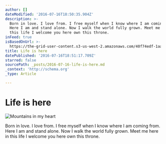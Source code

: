 ```yaml
---
author: []
dateModified: '2016-07-16T18:50:35.904Z'
description: >-
  Born in love. I love from. I free myself when I know where I am coming from.
  Here I am and stand alone. Now I walk the world fully grown. Meet me here in
  this life I welcome you here own this throne.
inFeed: true
isBasedOnUrl: >-
  https://the-grid-user-content.s3-us-west-2.amazonaws.com/40f74edf-1aa3-4144-ac43-1e1cec06ee20.jpg
title: Life is here
datePublished: '2016-07-16T18:51:17.709Z'
starred: false
sourcePath: _posts/2016-07-16-life-is-here.md
_context: 'http://schema.org'
_type: Article

---
```

# Life is here
![Mountains in my heart](https://the-grid-user-content.s3-us-west-2.amazonaws.com/40f74edf-1aa3-4144-ac43-1e1cec06ee20.jpg)

Born in love. I love from. I free myself when I know where I am coming from. Here I am and stand alone. Now I walk the world fully grown. Meet me here in this life I welcome you here own this throne.